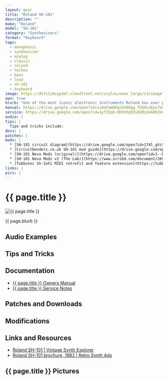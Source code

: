 ```yaml
---
layout: gear
title: "Roland SH-101"
description: ""
make: "Roland"
model: "SH-101"
category: "Synthesizers"
format: "Keyboard"
tags: 
  - monophonic
  - synthesizer
  - analog
  - classic
  - roland
  - techno
  - bass
  - lead
  - sh-101
  - keyboard
image: https://dt7v1i9vyp3mf.cloudfront.net/styles/news_large/s3/imagelibrary/s/synthrolandsh101-0701-.2bc2JiNba83a2CuljCEvqQB4JIuiPLN.jpg
own: true
blurb: "One of the most iconic electronic instruments Roland has ever produced. When you hear people talking about the analog synths of yesteryear, how their lack of digital microchips and circuits constitutes some kind of pure electronic soul, it's the buttery smooth sound of the Roland SH-101 that everyone's really alluding to. The warm rubbery bass sounds and searing leads you can get out of the SH-101 are legendary in electronic music, especially on techno and house tracks."
manual: https://drive.google.com/open?id=1zAoFoWGKgxVV8Dgg_TUGHLnEpsfmSA9d
service: https://drive.google.com/open?id=1yfI5qh-QhhhXpE3vAVBLHekRKJUeC9vR
audio: |
tips: |
  Tips and tricks include:
docs: |
patches: |
mods: |
  * [SH-101 circuit diagram](https://drive.google.com/open?id=174l_gVzt2HdHTgoG3mD_EzsKDOwLKQtk "SH-101 circuit diagram")
  * [Circuitbenders.co.uk SH-101 mod guide](https://drive.google.com/open?id=17wK75r4Vd8BfxzghQP-b5KgBMhDy0JVb "Circuitbenders.co.uk SH-101 mod guide")
  * [SH-101 Nova Mods (original)](https://drive.google.com/open?id=1--bCWJQgU61hNEcyJ7JkFlWxaFtdxE05 "SH-101 Nova Mods (original)")
  * [SH-101 Nova Mods v2 (The Lab)](https://www.scribd.com/document/269749534/Roland-SH-101-Nova-Mod-v2-Instructions "SH-101 Nova Mods v2 (The Lab)")
  * [Tubbutec Sh-1oh1 MIDI retrofit and feature extension](https://tubbutec.de/sh-1oh1/ "Tubbutec Sh-1oh1 MIDI retrofit and feature extension")
links: |
pics: |
---
```


<h1>{{ page.title }}</h1>
<img src="{{ page.image }}" alt="{{ page.title }}" />

<p>{{ page.blurb }}</p>

<h2>Audio Examples</h2>
<h2>Tips and Tricks</h2>
<h2>Documentation</h2>
<ul>
  <li><a href="{{ page.manual }}" title="{{ page.title }} Owners Manual" target="_blank">{{ page.title }} Owners Manual</a></li>
  <li><a href="{{ page.service }}" title="{{ page.title }} Service Notes" target="_blank">{{ page.title }} Service Notes</a></li>
</ul>
<h2>Patches and Downloads</h2>
<h2>Modifications</h2>
<h2>Links and Resources</h2>
<ul>
  <li><a href="http://www.vintagesynth.com/roland/sh101.php" title="Roland SH-101 | Vintage Synth Explorer" target="_blank">Roland SH-101 | Vintage Synth Explorer</a></li>
  <li><a href="https://retrosynthads.blogspot.com/2010/09/roland-sh-101-brochure-1982.html" title="Roland SH-101 brochure, 1982 | Retro Synth Ads" target="_blank">Roland SH-101 brochure, 1982 | Retro Synth Ads</a></li>
</ul>
<h2>{{ page.title }} Pictures</h2>
